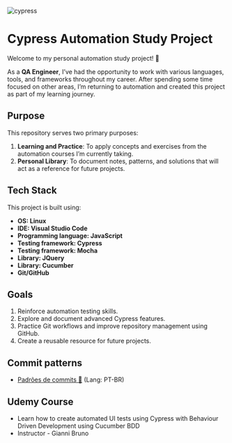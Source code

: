 ![cypress](/cypress/resources/cypress.png)

# Cypress Automation Study Project

Welcome to my personal automation study project! 🎉

As a **QA Engineer**, I’ve had the opportunity to work with various languages, tools, and frameworks throughout my career. After spending some time focused on other areas, I’m returning to automation and created this project as part of my learning journey.

## Purpose

This repository serves two primary purposes:

1. **Learning and Practice**: To apply concepts and exercises from the automation courses I’m currently taking.
2. **Personal Library**: To document notes, patterns, and solutions that will act as a reference for future projects.

## Tech Stack

This project is built using:

- **OS: Linux**
- **IDE: Visual Studio Code**
- **Programming language: JavaScript**
- **Testing framework: Cypress**
- **Testing framework: Mocha**
- **Library: JQuery**
- **Library: Cucumber**
- **Git/GitHub**

## Goals

1. Reinforce automation testing skills.
2. Explore and document advanced Cypress features.
3. Practice Git workflows and improve repository management using GitHub.
4. Create a reusable resource for future projects.

## Commit patterns

- [Padrões de commits 📜](https://github.com/iuricode/padroes-de-commits) (Lang: PT-BR)

## Udemy Course

- Learn how to create automated UI tests using Cypress with Behaviour Driven Development using Cucumber BDD
- Instructor - Gianni Bruno
